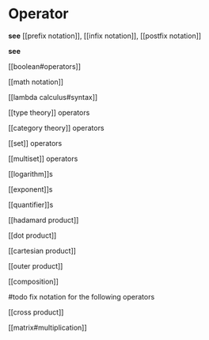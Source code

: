 # Operator

**see** [[prefix notation]], [[infix notation]], [[postfix notation]]

**see**

[[boolean#operators]]

[[math notation]]

[[lambda calculus#syntax]]

[[type theory]] operators

[[category theory]] operators

[[set]] operators

[[multiset]] operators

[[logarithm]]s

[[exponent]]s

[[quantifier]]s

[[hadamard product]]

[[dot product]]

[[cartesian product]]

[[outer product]]

[[composition]]

#todo fix notation for the following operators

[[cross product]]

[[matrix#multiplication]]
